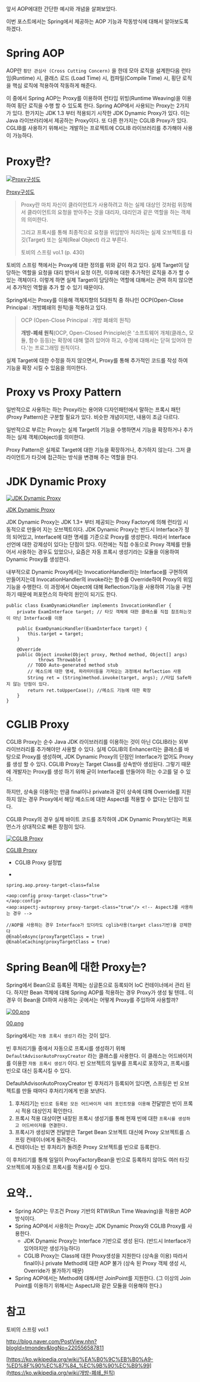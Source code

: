 앞서 AOP에대한 간단한 예시와 개념을 살펴보았다.

이번 포스트에서는 Spring에서 제공하는 AOP 기능과 작동방식에 대해서 알아보도록 하겠다.

# Spring AOP

AOP란 `횡단 관심사 (Cross Cutting Concern)` 을 한데 모아 로직을 설계한다음 런타임(Runtime) 시, 클래스 로드 (Load Time) 시, 컴파일(Compile Time) 시, 횡단 로직을 핵심 로직에 적용하여 작동하게 해준다.

이 중에서 Spring AOP는 Proxy를 이용하여 런타임 위빙(Runtime Weaving)을 이용하여 횡단 로직을 수행 할 수 있도록 한다. Spring AOP에서 사용되는 Proxy는 2가지가 있다. 한가지는 JDK 1.3 부터 적용되기 시작한 JDK Dynamic Proxy가 있다. 이는 Java 라이브러리에서 제공하는 Proxy이다. 또 다른 한가지는 CGLIB Proxy가 있다. CGLIB를 사용하기 위해서는 개발하는 프로젝트에 CGLIB 라이브러리를 추가해야 사용이 가능하다.

# Proxy란?

[![Proxy구성도](https://camo.githubusercontent.com/d799bd0ae9b0df6a67b6d2c69a29f1a8eba1d8d2/687474703a2f2f6366696c6532362e75662e746973746f72792e636f6d2f696d6167652f32343237303333373531344630464635313445334336)](https://camo.githubusercontent.com/d799bd0ae9b0df6a67b6d2c69a29f1a8eba1d8d2/687474703a2f2f6366696c6532362e75662e746973746f72792e636f6d2f696d6167652f32343237303333373531344630464635313445334336)

[Proxy구성도](https://camo.githubusercontent.com/d799bd0ae9b0df6a67b6d2c69a29f1a8eba1d8d2/687474703a2f2f6366696c6532362e75662e746973746f72792e636f6d2f696d6167652f32343237303333373531344630464635313445334336)



> Proxy란 마치 자신이 클라이언트가 사용하려고 하는 실제 대상인 것처럼 위장해서 클라이언트의 요청을 받아주는 것을 대리자, 대리인과 같은 역할을 하는 객체의 의미한다.
>
> 그리고 프록시를 통해 최종적으로 요청을 위임받아 처리하는 실제 오브젝트를 타깃(Target) 또는 실체(Real Object) 라고 부른다.
>
> 토비의 스프링 vol.1 (p. 430)

토비의 스프링 책에서는 Proxy에 대한 정의를 위와 같이 하고 있다. 실제 Target이 담당하는 역할을 요청을 대리 받아서 요청 이전, 이후에 대한 추가적인 로직을 추가 할 수 있는 객체이다. 이렇게 하면 실제 Target이 담당하는 역할에 대해서는 관여 하지 않으면서 추가적인 역할을 추가 할 수 있기 때문이다.

Spring에서는 Proxy를 이용해 객체지향의 5대원칙 중 하나인 OCP(Open-Close Principal : 개방폐쇄의 원칙)을 적용하고 있다.

> OCP (Open-Close Principal : 개방 폐쇄의 원칙)
>
> **개방-폐쇄 원칙**(OCP, Open-Closed Principle)은 '소프트웨어 개체(클래스, 모듈, 함수 등등)는 확장에 대해 열려 있어야 하고, 수정에 대해서는 닫혀 있어야 한다.'는 프로그래밍 원칙이다.

실제 Target에 대한 수정을 하지 않으면서, Proxy를 통해 추가적인 코드를 작성 하여 기능을 확장 시킬 수 있음을 의미한다.

# Proxy vs Proxy Pattern

일반적으로 사용하는 하는 Proxy라는 용어와 디자인패턴에서 말하는 프록시 패턴(Proxy Pattern)은 구분할 필요가 있다. 비슷한 개념이지만, 내용이 조금 다르다.

일반적으로 부르는 Proxy는 실제 Target의 기능을 수행하면서 기능을 확장하거나 추가 하는 실제 객체(Object)를 의미한다.

Proxy Pattern은 실제로 Target에 대한 기능을 확장하거나, 추가하지 않는다. 그저 클라이언트가 타깃에 접근하는 방식을 변경해 주는 역할을 한다.

# JDK Dynamic Proxy

[![JDK Dynamic Proxy](https://images.techhive.com/images/idge/imported/article/jvw/2000/11/jw-1110-proxy-100157716-orig.gif)](https://images.techhive.com/images/idge/imported/article/jvw/2000/11/jw-1110-proxy-100157716-orig.gif)

[JDK Dynamic Proxy](https://images.techhive.com/images/idge/imported/article/jvw/2000/11/jw-1110-proxy-100157716-orig.gif)



JDK Dynamic Proxy는 JDK 1.3+ 부터 제공되는 Proxy Factory에 의해 런타임 시 동적으로 만들어 지는 오브젝트이다. JDK Dynamic Proxy는 반드시 Interface가 정의 되어있고, Interface에 대한 명세를 기준으로 Proxy를 생성한다. 따라서 Interface 선언에 대한 강제성이 있다는 단점이 있다. 이전에는 직접 수동으로 Proxy 객체를 만들어서 사용하는 경우도 있었으나, 요즘은 자동 프록시 생성기라는 모듈을 이용하여 Dynamic Proxy를 생성한다.

내부적으로 Dynamic Proxy에서는 InvocationHandler라는 Interface를 구현하여 만들어지는데 InvocationHandler의 invoke라는 함수를 Override하여 Proxy의 위임 기능을 수행한다. 이 과정에서 Object에 대해 Reflection기능을 사용하여 기능을 구현하기 때문에 퍼포먼스의 하락의 원인이 되기도 한다.



```
public class ExamDynamicHandler implements InvocationHandler {
    private ExamInterface target; // 타깃 객체에 대한 클래스를 직접 참조하는것이 아닌 Interface를 이용
     
    public ExamDynamicHandler(ExamInterface target) {
        this.target = target;
    }
 
    @Override
    public Object invoke(Object proxy, Method method, Object[] args)
            throws Throwable {
        // TODO Auto-generated method stub
        // 메소드에 대한 명세, 파라미터등을 가져오는 과정에서 Reflection 사용
        String ret = (String)method.invoke(target, args); //타입 Safe하지 않는 단점이 있다.
        return ret.toUpperCase(); //메소드 기능에 대한 확장
    }
}
```



# CGLIB Proxy

CGLIB Proxy는 순수 Java JDK 라이브러리를 이용하는 것이 아닌 CGLIB라는 외부 라이브러리를 추가해야만 사용할 수 있다. 실제 CGLIB의 Enhancer라는 클래스를 바탕으로 Proxy를 생성하며, JDK Dynamic Proxy의 단점인 Interface가 없어도 Proxy를 생성 할 수 있다. CGLIB Proxy는 Target Class를 상속받아 생성된다. 그렇기 때문에 개발자는 Proxy를 생성 하기 위해 굳이 Interface를 만들어야 하는 수고를 덜 수 있다.

하지만, 상속을 이용하는 만큼 final이나 private과 같이 상속에 대해 Override를 지원하지 않는 경우 Proxy에서 해당 메소드에 대한 Aspect를 적용할 수 없다는 단점이 있다.

CGLIB Proxy의 경우 실제 바이트 코드를 조작하여 JDK Dynamic Proxy보다는 퍼포먼스가 상대적으로 빠른 장점이 있다.

[![CGLIB Proxy](http://www.baeldung.com/wp-content/uploads/2017/10/springaop-process.png)](http://www.baeldung.com/wp-content/uploads/2017/10/springaop-process.png)

[CGLIB Proxy](http://www.baeldung.com/wp-content/uploads/2017/10/springaop-process.png)



- CGLIB Proxy 설정법

- 

  ```
  spring.aop.proxy-target-class=false
  ```

  

  

  ```
  <aop:config proxy-target-class="true">
  </aop:config>
  <aop:aspectj-autoproxy proxy-target-class="true"/> <!-- AspectJ를 사용하는 경우 -->
  ```

  

  

  ```
  //AOP를 사용하는 경우 Interface가 있더라도 cglib사용(target class기반)을 강제한다
  @EnableAsync(proxyTargetClass = true)
  @EnableCaching(proxyTargetClass = true)
  ```

  

# Spring Bean에 대한 Proxy는?

Spring에서 Bean으로 등록된 객체는 싱글톤으로 등록되어 IoC 컨테이너에서 관리 된다. 하지만 Bean 객체에 대해 Spring AOP를 적용하는 경우 Proxy가 생성 될 텐데.. 이 경우 이 Bean을 DI하여 사용하는 곳에서는 어떻게 Proxy를 주입하여 사용할까?

[![00.png](https://dhsim86.github.io/static/assets/img/blog/web/2017-09-11-toby_spring_06_aop_2/00.png)](https://dhsim86.github.io/static/assets/img/blog/web/2017-09-11-toby_spring_06_aop_2/00.png)

[00.png](https://dhsim86.github.io/static/assets/img/blog/web/2017-09-11-toby_spring_06_aop_2/00.png)



Spring에서는 `자동 프록시 생성기` 라는 것이 있다.

빈 후처리기들 중에서 자동으로 프록시를 생성하기 위해  `DefaultAdvisorAutoProxyCreator` 라는 클래스를 사용한다. 이 클래스는 어드바이저를 이용한 `자동 프록시 생성기` 이다. 빈 오브젝트의 일부를 프록시로 포장하고, 프록시를 빈으로 대신 등록시킬 수 있다.

DefaultAdvisorAutoProxyCreator 빈 후처리가 등록되어 있다면, 스프링은 빈 오브젝트를 만들 때마다 후처리기에게 빈을 보낸다.

1. 후처리기는 `빈으로 등록된 모든 어드바이저 내의 포인트컷을 이용해` 전달받은 빈이 프록시 적용 대상인지 확인한다.
2. 프록시 적용 대상이면 내장된 프록시 생성기를 통해 현재 빈에 대한 `프록시를 생성하고 어드바이저를 연결한다.`
3. 프록시가 생성되면 전달받은 Target Bean 오브젝트 대신에 Proxy 오브젝트를 스프링 컨테이너에게 돌려준다.
4. 컨테이너는 빈 후처리가 돌려준 Proxy 오브젝트를 빈으로 등록한다.

이 후처리기를 통해 일일이 ProxyFactoryBean을 빈으로 등록하지 않아도 여러 타깃 오브젝트에 자동으로 프록시를 적용시킬 수 있다.

# 요약..

- Spring AOP는 무조건 Proxy 기반의 RTW(Run Time Weaving)을 적용한 AOP방식이다.
- Spring AOP에서 사용하는 Proxy는 JDK Dynamic Proxy와 CGLIB Proxy를 사용한다.
  - JDK Dynamic Proxy는 Interface 기반으로 생성 된다. (반드시 Interface가 있어야지만 생성가능하다)
  - CGLIB Proxy는 Class에 대한 Proxy생성을 지원한다 (상속을 이용) 따라서 final이나 private Method에 대한 AOP 불가 (상속 된 Proxy 객체 생성 시, Override가 불가하기 때문)
- Spring AOP에서는 Method에 대해서만 JoinPoint를 지원한다. (그 이상의 Join Point를 이용하기 위해서는 AspectJ와 같은 모듈을 이용해야 한다.)

# 참고

토비의 스프링 vol.1

http://blog.naver.com/PostView.nhn?blogId=tmondev&logNo=220556587811

[https://ko.wikipedia.org/wiki/%EA%B0%9C%EB%B0%A9-%ED%8F%90%EC%87%84_%EC%9B%90%EC%B9%99](https://ko.wikipedia.org/wiki/개방-폐쇄_원칙)